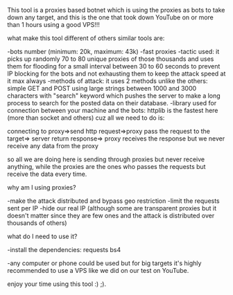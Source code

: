 This tool is a proxies based botnet which is using the proxies as bots to take down any target, and this is the one that took down YouTube on or more than 1 hours using a good VPS!!!

what make this tool different of others similar tools are:

-bots number (minimum: 20k, maximum: 43k) -fast proxies -tactic used: it picks up randomly 70 to 80 unique proxies of those thousands and uses them for flooding for a small interval between 30 to 60 seconds to prevent IP blocking for the bots and not exhausting them to keep the attack speed at it max always -methods of attack: it uses 2 methods unlike the others: simple GET and POST using large strings between 1000 and 3000 characters with "search" keyword which pushes the server to make a long process to search for the posted data on their database. -library used for connection between your machine and the bots: httplib is the fastest here (more than socket and others) cuz all we need to do is:

connecting to proxy=>send http request=>proxy pass the request to the target=> server return response=> proxy receives the response but we never receive any data from the proxy

so all we are doing here is sending through proxies but never receive anything, while the proxies are the ones who passes the requests but receive the data every time.

why am I using proxies?

-make the attack distributed and bypass geo restriction -limit the requests sent per IP -hide our real IP (although some are transparent proxies but it doesn't matter since they are few ones and the attack is distributed over thousands of others)

what do I need to use it?

-install the dependencies: requests bs4 



-any computer or phone could be used but for big targets it's highly recommended to use a VPS like we did on our test on YouTube.

enjoy your time using this tool :) ;).
